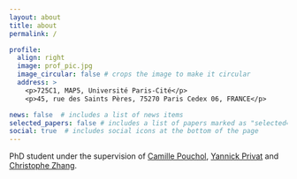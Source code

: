 ```yaml
---
layout: about
title: about
permalink: /

profile:
  align: right
  image: prof_pic.jpg
  image_circular: false # crops the image to make it circular
  address: >
    <p>725C1, MAP5, Université Paris-Cité</p>
    <p>45, rue des Saints Pères, 75270 Paris Cedex 06, FRANCE</p>

news: false  # includes a list of news items
selected_papers: false # includes a list of papers marked as "selected={true}"
social: true  # includes social icons at the bottom of the page
---
```


PhD student under the supervision of [Camille Pouchol](https://poucholcamille.wixsite.com/), [Yannick Privat](https://yannick-privat.perso.math.cnrs.fr) and [Christophe Zhang](https://christophezhang.netlify.app). 

<!--I study **bullshit maths**. 

After my studies at Prout University 
 (cycle
%ingénieur), I took the [Masters in Mathematics, Vision and
Learning](https://www.master-mva.com/) ("MVA" in French), where I took [Gabriel
Peyré](http://www.gpeyre.com/)'s "Optimal Transport" course. Enthralled, I took
a project on [A Wasserstein distance between
GMMs](https://hal.archives-ouvertes.fr/hal-02178204v4/document). This led me to
an internship with Julie Delon and [Rémi
Flamary](https://remi.flamary.com/index.fr.html) on [Generalised Wasserstein
Barycentres](https://arxiv.org/pdf/2105.09755.pdf). This internship finished in
September 2022, and I am now continuing this work and branching back to GMM-OT
and Sliced Wasserstein during my PhD.
-->
